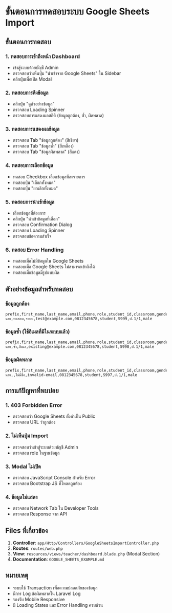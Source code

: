 # ขั้นตอนการทดสอบระบบ Google Sheets Import

## ขั้นตอนการทดสอบ

### 1. ทดสอบการเข้าถึงหน้า Dashboard
- เข้าสู่ระบบด้วยบัญชี Admin
- ตรวจสอบว่าเห็นปุ่ม "นำเข้าจาก Google Sheets" ใน Sidebar
- คลิกปุ่มเพื่อเปิด Modal

### 2. ทดสอบการดึงข้อมูล
- คลิกปุ่ม "ดูตัวอย่างข้อมูล"
- ตรวจสอบ Loading Spinner
- ตรวจสอบการแสดงผลสถิติ (ข้อมูลถูกต้อง, ซ้ำ, ผิดพลาด)

### 3. ทดสอบการแสดงผลข้อมูล
- ตรวจสอบ Tab "ข้อมูลถูกต้อง" (สีเขียว)
- ตรวจสอบ Tab "ข้อมูลซ้ำ" (สีเหลือง)
- ตรวจสอบ Tab "ข้อมูลผิดพลาด" (สีแดง)

### 4. ทดสอบการเลือกข้อมูล
- ทดสอบ Checkbox เลือกข้อมูลทีละรายการ
- ทดสอบปุ่ม "เลือกทั้งหมด"
- ทดสอบปุ่ม "ยกเลิกทั้งหมด"

### 5. ทดสอบการนำเข้าข้อมูล
- เลือกข้อมูลที่ต้องการ
- คลิกปุ่ม "นำเข้าข้อมูลที่เลือก"
- ตรวจสอบ Confirmation Dialog
- ตรวจสอบ Loading Spinner
- ตรวจสอบข้อความสำเร็จ

### 6. ทดสอบ Error Handling
- ทดสอบเมื่อไม่มีข้อมูลใน Google Sheets
- ทดสอบเมื่อ Google Sheets ไม่สามารถเข้าถึงได้
- ทดสอบเมื่อข้อมูลมีรูปแบบผิด

## ตัวอย่างข้อมูลสำหรับทดสอบ

### ข้อมูลถูกต้อง
```
prefix,first_name,last_name,email,phone,role,student_id,classroom,gender
นาย,ทดสอบ,ระบบ,test@example.com,0812345678,student,S999,ป.1/1,male
```

### ข้อมูลซ้ำ (ใช้อีเมลที่มีในระบบแล้ว)
```
prefix,first_name,last_name,email,phone,role,student_id,classroom,gender
นาย,ซ้ำ,อีเมล,existing@example.com,0812345678,student,S998,ป.1/1,male
```

### ข้อมูลผิดพลาด
```
prefix,first_name,last_name,email,phone,role,student_id,classroom,gender
นาย,,ไม่มีชื่อ,invalid-email,0812345678,student,S997,ป.1/1,male
```

## การแก้ปัญหาที่พบบ่อย

### 1. 403 Forbidden Error
- ตรวจสอบว่า Google Sheets ตั้งค่าเป็น Public
- ตรวจสอบ URL ว่าถูกต้อง

### 2. ไม่เห็นปุ่ม Import
- ตรวจสอบว่าเข้าสู่ระบบด้วยบัญชี Admin
- ตรวจสอบ role ในฐานข้อมูล

### 3. Modal ไม่เปิด
- ตรวจสอบ JavaScript Console สำหรับ Error
- ตรวจสอบ Bootstrap JS ที่โหลดถูกต้อง

### 4. ข้อมูลไม่แสดง
- ตรวจสอบ Network Tab ใน Developer Tools
- ตรวจสอบ Response จาก API

## Files ที่เกี่ยวข้อง

1. **Controller**: `app/Http/Controllers/GoogleSheetsImportController.php`
2. **Routes**: `routes/web.php`
3. **View**: `resources/views/teacher/dashboard.blade.php` (Modal Section)
4. **Documentation**: `GOOGLE_SHEETS_EXAMPLE.md`

## หมายเหตุ

- ระบบใช้ Transaction เพื่อความปลอดภัยของข้อมูล
- มีการ Log ข้อผิดพลาดใน Laravel Log
- รองรับ Mobile Responsive
- มี Loading States และ Error Handling ครบถ้วน
